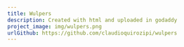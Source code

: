 ```yaml
---
title: Wulpers
description: Created with html and uploaded in godaddy
project_image: img/wulpers.png
urlGithub: https://github.com/claudioquirozipi/wulpers
---
```

